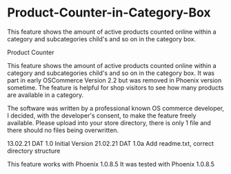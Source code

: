 # Product-Counter-in-Category-Box
This feature shows the amount of active products counted online within a category and subcategories child's and so on in the category box.

Product Counter

This feature shows the amount of active products counted online within a category and subcategories child's and so on in the category box. 
It was part in early OSCommerce Version 2.2 but was removed in Phoenix version sometime. 
The feature is helpful for shop visitors to see how many products are available in a category.

The software was written by a professional known OS commerce developer, I decided, with the developer's consent, 
to make the feature freely available. Please upload into your store directory, there is only 1 file and there should 
no files being overwritten.

13.02.21 DAT 1.0  Initial Version 
21.02.21 DAT 1.0a Add readme.txt, correct directory structure


This feature works with Phoenix 1.0.8.5 
It was tested with Phoenix 1.0.8.5 




